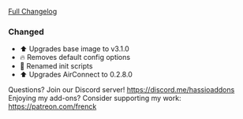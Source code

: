 [Full Changelog][changelog]

### Changed

- :arrow_up: Upgrades base image to v3.1.0
- :fire: Removes default config options
- :hammer: Renamed init scripts
- :arrow_up: Upgrades AirConnect to 0.2.8.0

[changelog]: https://github.com/hassio-addons/addon-aircast/compare/v2.0.0...v2.0.1

Questions? Join our Discord server! https://discord.me/hassioaddons
Enjoying my add-ons? Consider supporting my work: https://patreon.com/frenck